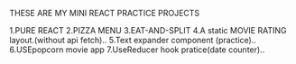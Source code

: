 THESE ARE MY MINI REACT PRACTICE PROJECTS 



1.PURE REACT
2.PIZZA MENU
3.EAT-AND-SPLIT
4.A static MOVIE RATING layout.(without api fetch)..
5.Text expander component (practice)..
6.USEpopcorn movie app
7.UseReducer hook pratice(date counter)..






